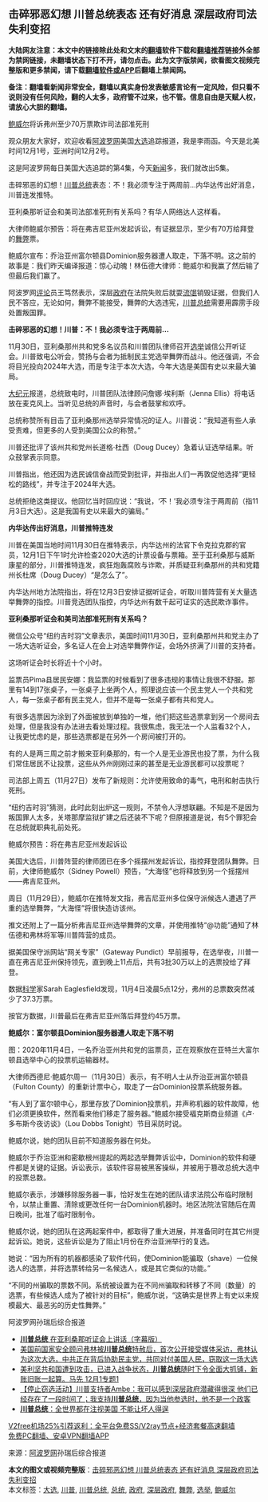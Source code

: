  <h2>击碎邪恶幻想 川普总统表态 还有好消息 深层政府司法失利变招</h2> <p class="notice"><b>大陆网友注意：本文中的链接除此处和文末的<a href="https://github.com/bannedbook/fanqiang" >翻墙</a>软件下载和<a href="https://github.com/killgcd/justmysocks/blob/master/README.md">翻墙推荐</a>链接外全部为禁网链接，未翻墙状态下打不开，请勿点击。此为文字版禁闻，欲看图文视频完整版和更多禁闻，请下载<a href="https://github.com/bannedbook/fanqiang">翻墙软件或APP</a>后翻墙上禁闻网。</p><p>备注：翻墙看新闻非常安全，翻墙以真实身份发表敏感言论有一定风险，但只看不说则没有任何风险，翻的人太多，政府管不过来，也不管。信息自由是天赋人权，请放心大胆的翻墙。</b></p>  <div class="entry"> <p id="summary"><a href="https://www.bannedbook.org/bnews/tag/%e9%b2%8d%e5%a8%81%e5%b0%94/" class="st_tag internal_tag" rel="tag" title="标签 鲍威尔 下的日志">鲍威尔</a>将诉弗州至少70万票欺诈司法部准死刑</p> <p>观众朋友大家好，欢迎收看<span class='wp_keywordlink_affiliate'><a href="https://www.aboluowang.com/" title="阿波罗网" target="_blank">阿波罗网</a></span>美国<a href="https://www.bannedbook.org/bnews/tag/%e5%a4%a7%e9%80%89/" class="st_tag internal_tag" rel="tag" title="标签 大选 下的日志">大选</a>追踪报道，我是李雨函。今天是北美时间12月1号，亚洲时间12月2号。</p> <p>这是阿波罗网每日美国大选追踪的第4集，今天<span class='wp_keywordlink_affiliate'><a href="https://www.bannedbook.org/" title="新闻">新闻</a></span>多，我们就改出5集。</p> <p>击碎邪恶的幻想！<a href="https://www.bannedbook.org/bnews/tag/%e5%b7%9d%e6%99%ae/" class="st_tag internal_tag" rel="tag" title="标签 川普 下的日志">川普</a><a href="https://www.bannedbook.org/bnews/tag/%e6%80%bb%e7%bb%9f/" class="st_tag internal_tag" rel="tag" title="标签 总统 下的日志">总统</a>表态：不！我必须专注于两周前&#8230;内华达传出好消息，川普连发推特。</p> <p>亚利桑那听证会和美司法部准死刑有关系吗？有华人网络达人这样看。</p> <p>大律师鲍威尔预告：将在弗吉尼亚州发起诉讼，有证据显示，至少有70万给拜登的<a href="https://www.bannedbook.org/bnews/tag/%E8%88%9E%E5%BC%8A/" class="st_tag internal_tag" rel="tag" title="标签 舞弊 下的日志">舞弊</a>票。</p> <p>鲍威尔宣布：乔治亚州富尔顿县Dominion服务器遭人取走，下落不明。这之前的故事是：我们昨天编译报道：惊心动魄！林伍德大律师：鲍威尔和我赢了然后输了但最后我们赢了。</p> <p>阿波罗网<span class='wp_keywordlink_affiliate'><a href="https://www.bannedbook.org/bnews/comments/" title="新闻评论" target="_blank">评论</a></span>员王笃然表示，深层<a href="https://www.bannedbook.org/bnews/tag/%e6%94%bf%e5%ba%9c/" class="st_tag internal_tag" rel="tag" title="标签 政府 下的日志">政府</a>在法院失败后就耍<span class='wp_keywordlink'><a href="https://www.bannedbook.org/forum11/topic282.html" title="禁片：评中国共产党的流氓本性" target="_blank">流氓</a></span>销毁证据，但我们人民不答应，无论如何，舞弊不能接受，舞弊的大选违宪，<a href="https://www.bannedbook.org/bnews/tag/%E5%B7%9D%E6%99%AE%E6%80%BB%E7%BB%9F/" class="st_tag internal_tag" rel="tag" title="标签 川普总统 下的日志">川普总统</a>需要用霹雳手段处置叛国罪。</p> <p><strong>击碎邪恶的幻想！川普：不！我必须专注于两周前&#8230;</strong></p> <p>11月30日，亚利桑那州共和党多名议员和川普团队律师召开<a href="https://www.bannedbook.org/bnews/tag/%e9%80%89%e4%b8%be/" class="st_tag internal_tag" rel="tag" title="标签 选举 下的日志">选举</a>诚信公开听证会。川普致电公听会，赞扬与会者为抵制民主党选举舞弊而战斗。他还强调，不会将目光投向2024年大选，而是专注于本次大选，今年大选是美国有史以来最大骗局。</p> <p><span class='wp_keywordlink_affiliate'><a href="http://www.epochtimes.com/" title="大纪元" target="_blank">大纪元</a></span>报道，总统致电时，川普团队法律顾问詹娜‧埃利斯（Jenna Ellis）将电话放在麦克风上。当听见总统的声音时，与会者鼓掌和欢呼。</p>  <p>总统称赞所有目击了亚利桑那州选举异常情况的证人。川普说：“我知道有些人承受责难，但更多的人受到美国公众的称赞。”</p> <p>川普还批评了该州共和党州长道格‧杜西（Doug Ducey）急着认证选举结果。听众鼓掌表示同意。</p> <p>川普指出，他还因为选民诚信奋战而受到批评，并指出人们一再敦促他选择“更轻松的路线”，并专注于2024年大选。</p> <p>总统拒绝这类提议。他回忆当时回应说：“我说，‘不！’我必须专注于两周前（指11月3日大选）。这是我国有史以来最大的骗局。”</p> <p><strong>内华达传出好消息，川普推特连发</strong></p> <p>川普在美国当地时间11月30日在推特表示，内华达州的法官下令克拉克郡的官员，12月1日下午1时允许检查2020大选的计票设备与票箱。至于亚利桑那与威斯康星的部分，川普推特连发，疯狂炮轰腐败与诈欺，并质疑亚利桑那州的共和党籍州长杜席（Doug Ducey）“是怎么了”。</p> <p>内华达州地方法院指出，将在12月3日安排证据听证会，听取川普阵营有关大量选举舞弊的指控。川普竞选团队指控，内华达州有数千起可证实的选民欺诈事件。</p> <p><strong>亚利桑那听证会和美司法部准死刑有关系吗？</strong></p> <p>微信公众号“纽约吉时羽”文章表示，美国时间11月30日，亚利桑那州共和党主办了一场大选听证会，多名证人在会上对选举舞弊作证，会场外挤满了川普的支持者。</p> <p>这场听证会时长将近十个小时。</p> <p>监票员Pima县居民安娜<strong>：</strong>我监票的时候看到了很多违规的事情让我很不舒服。那里有14到17张桌子，一张桌子上坐两个人，照理说应该一个民主党人一个共和党人，每一张桌子都有民主党人，但并不是每一张桌子都有共和党人。</p>  <p>有很多选票因为涂到了外面被放到单独的一堆，他们把这些选票拿到另一个房间去处理，但是我没有办法进去看处理过程。我很焦虑，我无法一个人监看32个人，让我更忧虑的是，那些选票都是在另外一个房间被打开的。</p> <p>有的人是两三周之前才搬来亚利桑那的，有一个人是无业游民也投了票，为什么我们常住居民不让投票，这些从外州刚刚过来的甚至是无业游民都可以投票呢？</p> <p>司法部上周五（11月27日）发布了新规则：允许使用致命的毒气，电刑和射击执行死刑。</p> <p>“纽约吉时羽”猜测，此时此刻出炉这一规则，不禁令人浮想联翩。不知是不是因为叛国罪人太多，关塔那摩监狱扩建之后还装不下呢？但原报道是说，有5个罪犯会在总统就职典礼前处死。</p> <p>鲍威尔预告：将在弗吉尼亚州发起诉讼</p> <p>美国大选后，川普阵营的律师团已在多个摇摆州发起诉讼，指控拜登团队舞弊。日前，大律师鲍威尔（Sidney Powell）预告，“大海怪”也将释放到另一个摇摆州——弗吉尼亚州。</p> <p>周日（11月29日），鲍威尔在推特发文指，弗吉尼亚州多位保守派候选人遭遇了严重的选举舞弊，“大海怪”将很快造访该州。</p> <p>推文还附上了一篇分析弗吉尼亚州选举舞弊的文章，并使用推特“@功能”通知了林伍德和弗林将军等川普阵营的成员。</p> <p>据美国保守派网站“网关专家”（Gateway Pundict）早前报导，在选举夜，川普一直在弗吉尼亚州保持领先，直到晚上11点后，共有3批30万以上的选票投给了拜登。</p> <p>数据<span class='wp_keywordlink'><a href="https://www.bannedbook.org/forum11/topic309.html" title="禁片：“科学”的棍子" target="_blank">科学</a></span>家Sarah Eaglesfield发现，11月4日凌晨5点12分，弗州的总票数突然减少了37.3万票。</p> <p>按官方数据，川普最后在弗吉尼亚州落后拜登约45万票。</p>  <p><strong>鲍威尔：富尔顿县Dominion服务器遭人取走下落不明</strong></p> <p>图：2020年11月4日，一名乔治亚州共和党的监票员，正在观察放在亚特兰大富尔顿县选举中心的投票机运输器材。</p> <p>大律师西德尼·鲍威尔周一（11月30日）表示，有不明人士从乔治亚洲富尔顿县（Fulton County）的重新计票中心，取走了一台Dominion投票系统服务器。</p> <p>“有人到了富尔顿中心，那里存放了Dominion投票机，并声称机器的软件故障，他们必须更换软件，然而看来他们移走了服务器。”鲍威尔接受福克斯商业频道《卢·多布斯今夜访谈》（Lou Dobbs Tonight）节目采防时说。</p> <p>鲍威尔说，她的团队目前不知道服务器在何处。</p> <p>鲍威尔于乔治亚洲和密歇根州提起的两起选举舞弊诉讼中，Dominion的软件和硬件都是关键的证据。诉讼表示，该软件容易被黑客操纵，并被用于篡改总统大选中的投票总数。</p> <p>鲍威尔表示，涉嫌移除服务器一事，恰好发生在她的团队请求法院公布临时限制令，以禁止重置、清除或更改任何一台Dominion机器时。地区法院法官随后在周日晚间，批准了临时限制令。</p> <p>鲍威尔说，她的团队在这两起案件中，都取得了重大进展，并准备同时在其它州提起诉讼。她说，这些诉讼是为了阻止1月份在乔治亚洲举行的复选。</p> <p>她说：“因为所有的机器都感染了软件代码，使Dominion能骗取（shave）一位候选人的选票，并将选票转给另一名候选人，或是其它类似的功能。”</p> <p>“不同的州骗取的票数不同。系统被设置为在不同州骗取和转移了不同（数量）的选票，有些候选人成为了被针对的目标”，鲍威尔说，“这确实是世界上有史以来规模最大、最恶劣的历史性舞弊。”</p> <p>阿波罗网孙瑞后综合报道</p>  <ul class='op-related-articles' title='相关阅读'> <li><a href='https://www.bannedbook.org/bnews/bannedvideo/20201202/1440388.html' target='_blank'><b>川普总统</b> 在亚利桑那听证会上讲话（字幕版）</a></li> <li><a href='https://www.bannedbook.org/bnews/bannedvideo/20201202/1440382.html' target='_blank'>美国前国家安全顾问弗林被<b>川普总统</b>特赦后，首次公开接受媒体采访，弗林认为这次大选，中共正在背后协助民主党，共同对付美国人民，窃取这一场大选</a></li> <li><a href='https://www.bannedbook.org/bnews/bannedvideo/20201201/1440340.html' target='_blank'>美利坚共和国遭到攻击，已进入战争状态，<b>川普总统</b>随时下令全面大抓铺，新账旧账一起算。马先  12月1专题1</a></li> <li><a href='https://www.bannedbook.org/bnews/bannedvideo/20201201/1440271.html' target='_blank'>【停止窃选活动】川普支持者Ambe：我可以感到深层政府潜藏得很深 他们已经存在了一段时间了；我支持<b>川普总统</b>，因为当他参选时，他不是一个政客</a></li> <li><a href='https://www.bannedbook.org/bnews/bannedvideo/20201201/1440041.html' target='_blank'><b>川普总统</b>：全世界都在注视美国 不能让坏人得逞</a></li> </ul> <p class="texttj"> <a href="https://github.com/bannedbook/fanqiang/wiki/V2ray%E6%9C%BA%E5%9C%BA" target="_blank">V2free机场25%引荐返利：全平台免费SS/V2ray节点+经济套餐高速翻墙</a><br/> <a href="https://github.com/bannedbook/fanqiang/wiki/%E7%A6%81%E9%97%BB%E7%BD%91%E5%AE%89%E5%8D%93%E7%BF%BB%E5%A2%99%E6%96%B0%E9%97%BBAPP" target="_blank">免费PC翻墙、安卓VPN翻墙APP</a></p><p> 来源：<a href="https://www.aboluowang.com/2020/1202/1529392.html" target="_blank">阿波罗网</a>孙瑞后综合报道 </p><a name='sharetosocial'></a>       <div><b>本文的图文或视频完整版</b>：<a href='https://www.bannedbook.org/bnews/topimagenews/20201202/1440468.html'>击碎邪恶幻想 川普总统表态 还有好消息 深层政府司法失利变招</a></div>  </div><!--END ENTRY--> <div class="postfooter"> <div>本文标签：<a href="https://www.bannedbook.org/bnews/tag/%e5%a4%a7%e9%80%89/" rel="tag">大选</a>, <a href="https://www.bannedbook.org/bnews/tag/%e5%b7%9d%e6%99%ae/" rel="tag">川普</a>, <a href="https://www.bannedbook.org/bnews/tag/%E5%B7%9D%E6%99%AE%E6%80%BB%E7%BB%9F/" rel="tag">川普总统</a>, <a href="https://www.bannedbook.org/bnews/tag/%e6%80%bb%e7%bb%9f/" rel="tag">总统</a>, <a href="https://www.bannedbook.org/bnews/tag/%e6%94%bf%e5%ba%9c/" rel="tag">政府</a>, <a href="https://www.bannedbook.org/bnews/tag/%E6%B7%B1%E5%B1%82%E6%94%BF%E5%BA%9C/" rel="tag">深层政府</a>, <a href="https://www.bannedbook.org/bnews/tag/%E8%88%9E%E5%BC%8A/" rel="tag">舞弊</a>, <a href="https://www.bannedbook.org/bnews/tag/%e9%80%89%e4%b8%be/" rel="tag">选举</a>, <a href="https://www.bannedbook.org/bnews/tag/%e9%b2%8d%e5%a8%81%e5%b0%94/" rel="tag">鲍威尔</a></div>  </div><!--END POSTFOOTER--> 